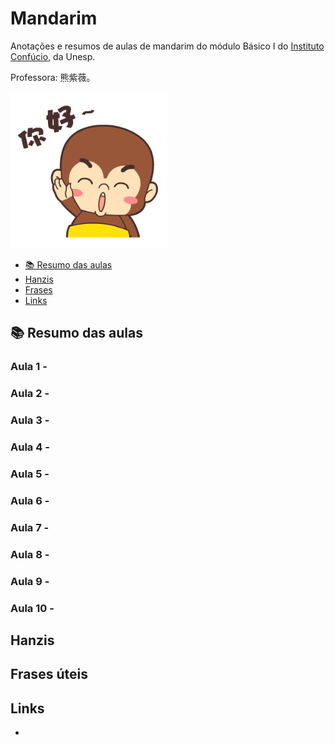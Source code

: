 # Mandarim

<!-- <img src="./nihao.jpg" alt="Nihao" style="height: 350px; width:725px;"/> -->


Anotações e resumos de aulas de mandarim do módulo Básico I do [Instituto Confúcio](https://www.institutoconfucio.com.br/), da Unesp. 

Professora: 熊紫薇。

<img src="./nihao.gif.crdownload" alt="Nihao" style="height: 250px; width:250px;"/>

- [📚 Resumo das aulas](#resumo-das-aulas)
- [Hanzis](#hanzis)
- [Frases](#frases-uteis)
- [Links](#links)

## 📚 Resumo das aulas

### **Aula 1** - 
### **Aula 2** - 
### **Aula 3** -
### **Aula 4** -
### **Aula 5** -
### **Aula 6** -
### **Aula 7** -
### **Aula 8** -
### **Aula 9** -
### **Aula 10** -

## Hanzis



## Frases úteis


## Links

- 